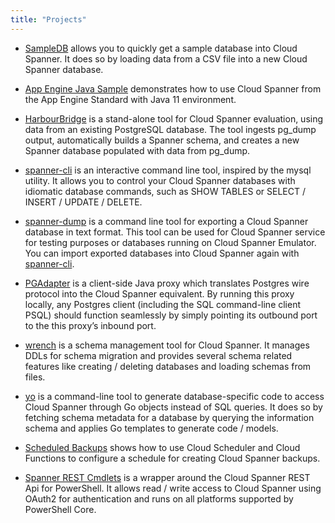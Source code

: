 ```yaml
---
title: "Projects"
---
```


* [SampleDB](https://github.com/cloudspannerecosystem/sampledb)
  allows you to quickly get a sample database
  into Cloud Spanner. It does so by loading data from a CSV file
  into a new Cloud Spanner database.

* [App Engine Java Sample](https://github.com/cloudspannerecosystem/appengine-java-sample)
  demonstrates how to use Cloud Spanner
  from the App Engine Standard with Java 11 environment.

* [HarbourBridge](https://github.com/cloudspannerecosystem/harbourbridge)
  is a stand-alone tool for Cloud Spanner evaluation,
  using data from an existing PostgreSQL database. The tool ingests
  pg_dump output, automatically builds a Spanner schema, and creates
  a new Spanner database populated with data from pg_dump.

* [spanner-cli](https://github.com/cloudspannerecosystem/spanner-cli)
  is an interactive command line tool, inspired by the
  mysql utility. It allows you to control your Cloud Spanner
  databases with idiomatic database commands, such as SHOW TABLES or
  SELECT / INSERT / UPDATE / DELETE.

* [spanner-dump](https://github.com/cloudspannerecosystem/spanner-dump)
  is a command line tool for exporting a Cloud Spanner
  database in text format. This tool can be used for Cloud Spanner
  service for testing purposes or databases running on
  Cloud Spanner Emulator.
  You can import exported databases into
  Cloud Spanner again with [spanner-cli](https://github.com/cloudspannerecosystem/spanner-cli).

* [PGAdapter](https://github.com/cloudspannerecosystem/pgadapter)
  is a client-side Java proxy which translates
  Postgres wire protocol into the Cloud Spanner equivalent.
  By running this proxy locally, any Postgres client
  (including the SQL command-line client PSQL) should function
  seamlessly by simply pointing its outbound port to the this
  proxy’s inbound port.

* [wrench](https://github.com/cloudspannerecosystem/wrench)
  is a schema management tool for Cloud Spanner.
  It manages DDLs for schema migration and provides several
  schema related features like creating / deleting databases
  and loading schemas from files.

* [yo](https://github.com/cloudspannerecosystem/yo)
  is a command-line tool to generate database-specific code
  to access Cloud Spanner through Go objects instead of SQL queries.
  It does so by fetching schema metadata for a database by
  querying the information schema and applies Go templates to
  generate code / models.

* [Scheduled Backups](https://github.com/cloudspannerecosystem/scheduled-backups)
  shows how to use Cloud Scheduler and Cloud Functions to
  configure a schedule for creating Cloud Spanner backups.

* [Spanner REST Cmdlets](https://github.com/cloudspannerecosystem/spanner-rest-cmdlets)
  is a wrapper around the Cloud Spanner REST Api for PowerShell.
  It allows read / write access to Cloud Spanner using OAuth2 for
  authentication and runs on all platforms supported by PowerShell Core.
